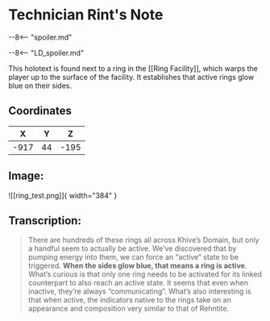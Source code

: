 # Technician Rint's Note

--8<-- "spoiler.md"

--8<-- "LD_spoiler.md"

This holotext is found next to a ring in the [[Ring Facility]], which warps the player up to the surface of the facility. It establishes that active rings glow blue on their sides.

## Coordinates
| **X** | **Y** | **Z** |
| :---: | :---: | :---: |
| -917 |  44  | -195 |

## Image:

![[ring_test.png]]{ width="384" }

## Transcription:
> There are hundreds of these rings all across Khive’s Domain, but only a handful seem to actually be active. We’ve discovered that by pumping energy into them, we can force an “active” state to be triggered. **When the sides glow blue, that means a ring is active**. What’s curious is that only one ring needs to be activated for its linked counterpart to also reach an active state. It seems that even when inactive, they’re always “communicating”. What’s also interesting is that when active, the indicators native to the rings take on an appearance and composition very similar to that of Rehntite.
